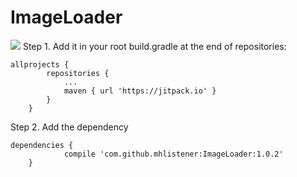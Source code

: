 # ImageLoader
[![](https://jitpack.io/v/mhlistener/ImageLoader.svg)](https://jitpack.io/#mhlistener/ImageLoader)
Step 1. Add it in your root build.gradle at the end of repositories:
```
allprojects {
		repositories {
			...
			maven { url 'https://jitpack.io' }
		}
	}
```
Step 2. Add the dependency
```
dependencies {
	        compile 'com.github.mhlistener:ImageLoader:1.0.2'
	}
```

